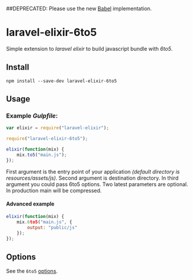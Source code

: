 ##DEPRECATED: Please use the new [Babel](https://www.npmjs.com/package/laravel-elixir-babel) implementation.

# laravel-elixir-6to5

Simple extension to *laravel elixir* to build javascript bundle with *6to5*.

## Install

```
npm install --save-dev laravel-elixir-6to5
```

## Usage

### Example *Gulpfile*:

```javascript
var elixir = require("laravel-elixir");

require("laravel-elixir-6to5");

elixir(function(mix) {
    mix.to5("main.js");
});

```
First argument is the entry point of your application _(default directory is resources/assets/js)_. Second argument is destination directory. In third argument you could pass 6to5 options. Two latest parameters are optional. In production main will be compressed.

#### Advanced example

```javascript
elixir(function(mix) {
    mix.6to5("main.js", {
        output: "public/js"
    });
});
```

## Options

See the `6to5` [options](https://6to5.org/usage.html#options).
